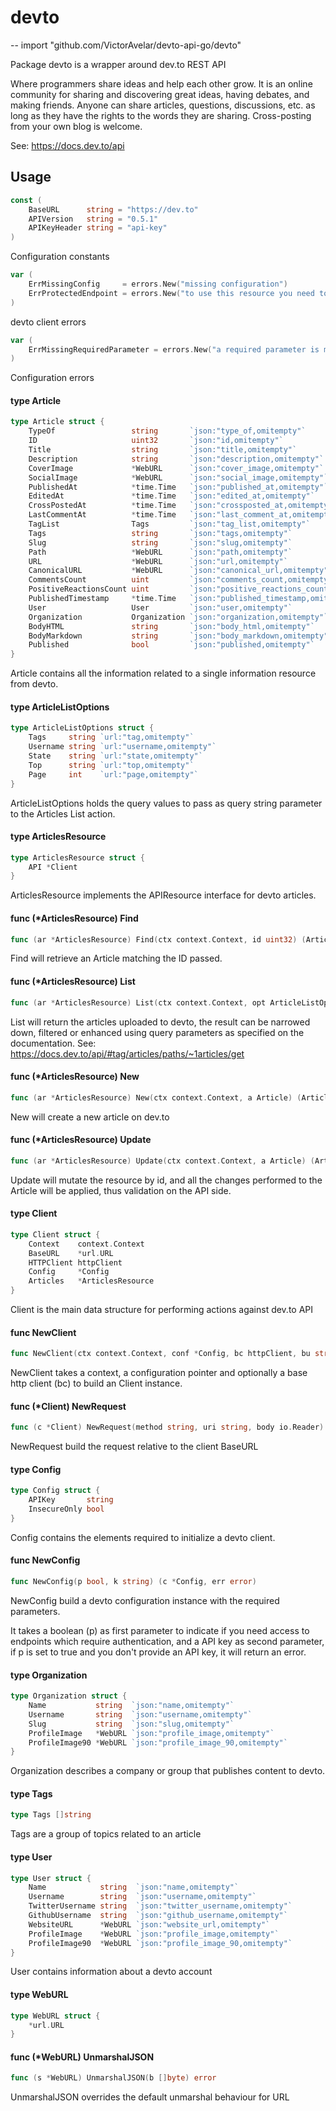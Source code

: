 # devto
--
    import "github.com/VictorAvelar/devto-api-go/devto"

Package devto is a wrapper around dev.to REST API

Where programmers share ideas and help each other grow. It is an online
community for sharing and discovering great ideas, having debates, and making
friends. Anyone can share articles, questions, discussions, etc. as long as they
have the rights to the words they are sharing. Cross-posting from your own blog
is welcome.

See: https://docs.dev.to/api

## Usage

```go
const (
	BaseURL      string = "https://dev.to"
	APIVersion   string = "0.5.1"
	APIKeyHeader string = "api-key"
)
```
Configuration constants

```go
var (
	ErrMissingConfig     = errors.New("missing configuration")
	ErrProtectedEndpoint = errors.New("to use this resource you need to provide an authentication method")
)
```
devto client errors

```go
var (
	ErrMissingRequiredParameter = errors.New("a required parameter is missing")
)
```
Configuration errors

#### type Article

```go
type Article struct {
	TypeOf                 string       `json:"type_of,omitempty"`
	ID                     uint32       `json:"id,omitempty"`
	Title                  string       `json:"title,omitempty"`
	Description            string       `json:"description,omitempty"`
	CoverImage             *WebURL      `json:"cover_image,omitempty"`
	SocialImage            *WebURL      `json:"social_image,omitempty"`
	PublishedAt            *time.Time   `json:"published_at,omitempty"`
	EditedAt               *time.Time   `json:"edited_at,omitempty"`
	CrossPostedAt          *time.Time   `json:"crossposted_at,omitempty"`
	LastCommentAt          *time.Time   `json:"last_comment_at,omitempty"`
	TagList                Tags         `json:"tag_list,omitempty"`
	Tags                   string       `json:"tags,omitempty"`
	Slug                   string       `json:"slug,omitempty"`
	Path                   *WebURL      `json:"path,omitempty"`
	URL                    *WebURL      `json:"url,omitempty"`
	CanonicalURL           *WebURL      `json:"canonical_url,omitempty"`
	CommentsCount          uint         `json:"comments_count,omitempty"`
	PositiveReactionsCount uint         `json:"positive_reactions_count,omitempty"`
	PublishedTimestamp     *time.Time   `json:"published_timestamp,omitempty"`
	User                   User         `json:"user,omitempty"`
	Organization           Organization `json:"organization,omitempty"`
	BodyHTML               string       `json:"body_html,omitempty"`
	BodyMarkdown           string       `json:"body_markdown,omitempty"`
	Published              bool         `json:"published,omitempty"`
}
```

Article contains all the information related to a single information resource
from devto.

#### type ArticleListOptions

```go
type ArticleListOptions struct {
	Tags     string `url:"tag,omitempty"`
	Username string `url:"username,omitempty"`
	State    string `url:"state,omitempty"`
	Top      string `url:"top,omitempty"`
	Page     int    `url:"page,omitempty"`
}
```

ArticleListOptions holds the query values to pass as query string parameter to
the Articles List action.

#### type ArticlesResource

```go
type ArticlesResource struct {
	API *Client
}
```

ArticlesResource implements the APIResource interface for devto articles.

#### func (*ArticlesResource) Find

```go
func (ar *ArticlesResource) Find(ctx context.Context, id uint32) (Article, error)
```
Find will retrieve an Article matching the ID passed.

#### func (*ArticlesResource) List

```go
func (ar *ArticlesResource) List(ctx context.Context, opt ArticleListOptions) ([]Article, error)
```
List will return the articles uploaded to devto, the result can be narrowed
down, filtered or enhanced using query parameters as specified on the
documentation. See: https://docs.dev.to/api/#tag/articles/paths/~1articles/get

#### func (*ArticlesResource) New

```go
func (ar *ArticlesResource) New(ctx context.Context, a Article) (Article, error)
```
New will create a new article on dev.to

#### func (*ArticlesResource) Update

```go
func (ar *ArticlesResource) Update(ctx context.Context, a Article) (Article, error)
```
Update will mutate the resource by id, and all the changes performed to the
Article will be applied, thus validation on the API side.

#### type Client

```go
type Client struct {
	Context    context.Context
	BaseURL    *url.URL
	HTTPClient httpClient
	Config     *Config
	Articles   *ArticlesResource
}
```

Client is the main data structure for performing actions against dev.to API

#### func  NewClient

```go
func NewClient(ctx context.Context, conf *Config, bc httpClient, bu string) (dev *Client, err error)
```
NewClient takes a context, a configuration pointer and optionally a base http
client (bc) to build an Client instance.

#### func (*Client) NewRequest

```go
func (c *Client) NewRequest(method string, uri string, body io.Reader) (*http.Request, error)
```
NewRequest build the request relative to the client BaseURL

#### type Config

```go
type Config struct {
	APIKey       string
	InsecureOnly bool
}
```

Config contains the elements required to initialize a devto client.

#### func  NewConfig

```go
func NewConfig(p bool, k string) (c *Config, err error)
```
NewConfig build a devto configuration instance with the required parameters.

It takes a boolean (p) as first parameter to indicate if you need access to
endpoints which require authentication, and a API key as second parameter, if p
is set to true and you don't provide an API key, it will return an error.

#### type Organization

```go
type Organization struct {
	Name           string  `json:"name,omitempty"`
	Username       string  `json:"username,omitempty"`
	Slug           string  `json:"slug,omitempty"`
	ProfileImage   *WebURL `json:"profile_image,omitempty"`
	ProfileImage90 *WebURL `json:"profile_image_90,omitempty"`
}
```

Organization describes a company or group that publishes content to devto.

#### type Tags

```go
type Tags []string
```

Tags are a group of topics related to an article

#### type User

```go
type User struct {
	Name            string  `json:"name,omitempty"`
	Username        string  `json:"username,omitempty"`
	TwitterUsername string  `json:"twitter_username,omitempty"`
	GithubUsername  string  `json:"github_username,omitempty"`
	WebsiteURL      *WebURL `json:"website_url,omitempty"`
	ProfileImage    *WebURL `json:"profile_image,omitempty"`
	ProfileImage90  *WebURL `json:"profile_image_90,omitempty"`
}
```

User contains information about a devto account

#### type WebURL

```go
type WebURL struct {
	*url.URL
}
```


#### func (*WebURL) UnmarshalJSON

```go
func (s *WebURL) UnmarshalJSON(b []byte) error
```
UnmarshalJSON overrides the default unmarshal behaviour for URL
